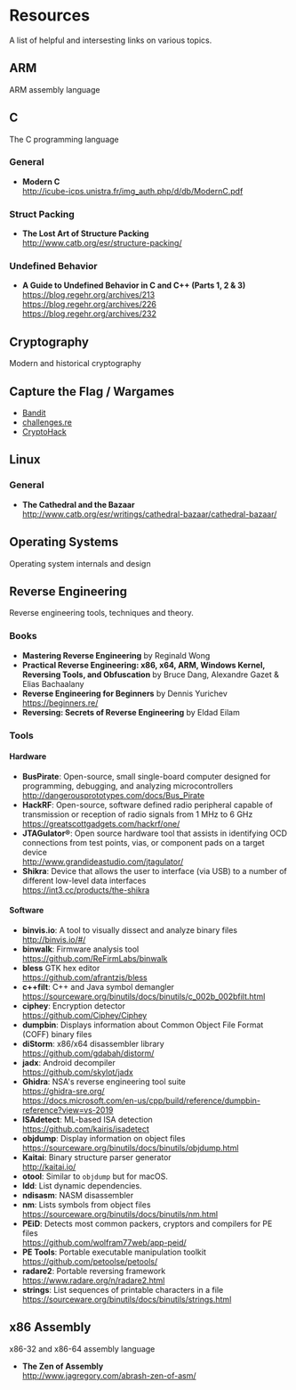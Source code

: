 # Resources
A list of helpful and intersesting links on various topics. 

## ARM
ARM assembly language

## C
The C programming language
### General
- **Modern C**<br>http://icube-icps.unistra.fr/img_auth.php/d/db/ModernC.pdf
### Struct Packing
- **The Lost Art of Structure Packing**<br>http://www.catb.org/esr/structure-packing/

### Undefined Behavior
- **A Guide to Undefined Behavior in C and C++ (Parts 1, 2 & 3)**<br>https://blog.regehr.org/archives/213 <br>https://blog.regehr.org/archives/226 <br>https://blog.regehr.org/archives/232 

## Cryptography
Modern and historical cryptography

## Capture the Flag / Wargames
- [Bandit](https://overthewire.org/wargames/bandit/)
- [challenges.re](challenges.re)
- [CryptoHack](https://cryptohack.org/)


## Linux
### General
- **The Cathedral and the Bazaar**<br>http://www.catb.org/esr/writings/cathedral-bazaar/cathedral-bazaar/

## Operating Systems
Operating system internals and design

## Reverse Engineering
Reverse engineering tools, techniques and theory.

### Books
- **Mastering Reverse Engineering** by Reginald Wong
- **Practical Reverse Engineering: x86, x64, ARM, Windows Kernel, Reversing Tools, and Obfuscation** by Bruce Dang, Alexandre Gazet & Elias Bachaalany
- **Reverse Engineering for Beginners** by Dennis Yurichev <br>https://beginners.re/
- **Reversing: Secrets of Reverse Engineering** by Eldad Eilam

### Tools
#### Hardware
- **BusPirate**: Open-source, small single-board computer designed for programming, debugging, and analyzing microcontrollers<br>http://dangerousprototypes.com/docs/Bus_Pirate
- **HackRF**: Open-source, software defined radio peripheral capable of transmission or reception of radio signals from 1 MHz to 6 GHz<br>https://greatscottgadgets.com/hackrf/one/
- **JTAGulator®**: Open source hardware tool that assists in identifying OCD connections from test points, vias, or component pads on a target device<br>http://www.grandideastudio.com/jtagulator/
- **Shikra**: Device that allows the user to interface (via USB) to a number of different low-level data interfaces<br>https://int3.cc/products/the-shikra

#### Software
- **binvis.io**: A tool to visually dissect and analyze binary files<br>http://binvis.io/#/
- **binwalk**: Firmware analysis tool<br>https://github.com/ReFirmLabs/binwalk
- **bless** GTK hex editor<br>https://github.com/afrantzis/bless
- **c++filt**: C++ and Java symbol demangler<br>https://sourceware.org/binutils/docs/binutils/c_002b_002bfilt.html
- **ciphey**: Encryption detector<br>https://github.com/Ciphey/Ciphey
- **dumpbin**:  Displays information about Common Object File Format (COFF) binary files<br>
- **diStorm**: x86/x64 disassembler library<br>https://github.com/gdabah/distorm/
- **jadx**: Android decompiler<br>https://github.com/skylot/jadx
- **Ghidra**: NSA's reverse engineering tool suite<br>https://ghidra-sre.org/<br>https://docs.microsoft.com/en-us/cpp/build/reference/dumpbin-reference?view=vs-2019
- **ISAdetect**: ML-based ISA detection<br>https://github.com/kairis/isadetect
- **objdump**: Display information on object files<br>https://sourceware.org/binutils/docs/binutils/objdump.html
- **Kaitai**: Binary structure parser generator<br>http://kaitai.io/
- **otool**: Similar to `objdump` but for macOS.
- **ldd**: List dynamic dependencies.
- **ndisasm**: NASM disassembler
- **nm**: Lists symbols from object files<br>https://sourceware.org/binutils/docs/binutils/nm.html
- **PEiD**: Detects most common packers, cryptors and compilers for PE files<br>https://github.com/wolfram77web/app-peid/
- **PE Tools**: Portable executable manipulation toolkit<br>https://github.com/petoolse/petools/
- **radare2**: Portable reversing framework<br>https://www.radare.org/n/radare2.html
- **strings**: List sequences of printable characters in a file<br>https://sourceware.org/binutils/docs/binutils/strings.html

## x86 Assembly
x86-32 and x86-64 assembly language
- **The Zen of Assembly**<br>http://www.jagregory.com/abrash-zen-of-asm/
